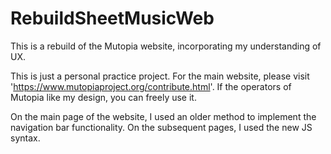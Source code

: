 # RebuildSheetMusicWeb
This is a rebuild of the Mutopia website, incorporating my understanding of UX. 

This is just a personal practice project. For the main website, please visit 'https://www.mutopiaproject.org/contribute.html'. If the operators of Mutopia like my design, you can freely use it.

On the main page of the website, I used an older method to implement the navigation bar functionality. On the subsequent pages, I used the new JS syntax.